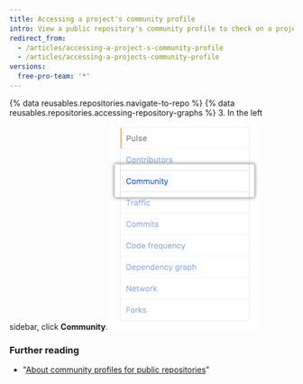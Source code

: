 ```yaml
---
title: Accessing a project's community profile
intro: View a public repository's community profile to check on a project's health and decide if you want to contribute.
redirect_from:
  - /articles/accessing-a-project-s-community-profile
  - /articles/accessing-a-projects-community-profile
versions:
  free-pro-team: '*'
---
```


{% data reusables.repositories.navigate-to-repo %}
{% data reusables.repositories.accessing-repository-graphs %}
3. In the left sidebar, click **Community**.
![Community in left sidebar](/assets/images/help/graphs/graphs-sidebar-community-tab.png)

### Further reading

- "[About community profiles for public repositories](/articles/about-community-profiles-for-public-repositories)"
